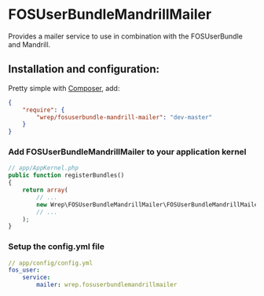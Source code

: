 FOSUserBundleMandrillMailer
===========================

Provides a mailer service to use in combination with the FOSUserBundle and Mandrill.

## Installation and configuration:

Pretty simple with [Composer](http://packagist.org), add:

```json
{
    "require": {
        "wrep/fosuserbundle-mandrill-mailer": "dev-master"
    }
}
```

### Add FOSUserBundleMandrillMailer to your application kernel

```php
// app/AppKernel.php
public function registerBundles()
{
    return array(
        // ...
        new Wrep\FOSUserBundleMandrillMailer\FOSUserBundleMandrillMailerBundle(),
        // ...
    );
}
```

### Setup the config.yml file 

```yml
// app/config/config.yml
fos_user:
    service:
        mailer: wrep.fosuserbundlemandrillmailer
```        
